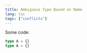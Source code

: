```yaml
---
title: Ambiguous Type Based on Name
lang: tsc
tags: ["conflicts"]
---
```


Some code:

```ts index.ts
type A = {}
type A = {}
```
